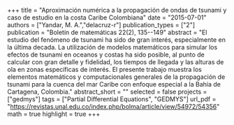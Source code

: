 +++
title = "Aproximación numérica a la propagación de ondas de tsunami y caso de estudio en la costa Caribe Colombiana"
date = "2015-07-01"
authors = ["Yandar, M. A.","delacruz-r"]
publication_types = ["2"]
publication = "Boletín de matemáticas 22(2), 135--149"
abstract = "El estudio del fenómeno de tsunami ha sido de gran interés, especialmente en la última decada. La utilización de modelos matemáticos para simular los efectos de tsunami en oceanos y costas ha sido posible, al punto de calcular con gran detalle y fidelidad, los tiempos de llegada y las alturas de ola en zonas específicas de interés. El presente trabajo muestra los elementos matemáticos y computacionales generales de la propagación de tsunami para la cuenca del mar Caribe con enfoque especial a la Bahía de Cartagena, Colombia."
abstract_short = ""
selected = false
projects = ["gedmys"]
tags = ["Partial Differential Equations", "GEDMYS"]
url_pdf = "https://revistas.unal.edu.co/index.php/bolma/article/view/54972/54356"
math = true
highlight = true
+++
